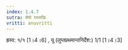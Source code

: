 ```yaml
---
index: 1.4.7
sutra: शेषो घ्यसखि
vritti: anuvritti
---
```


 ह्रस्व: १/१ [1।4।6] ,   यू (लुप्तप्रथमान्तनिर्देश:) 1/1 [1।4।3]  
